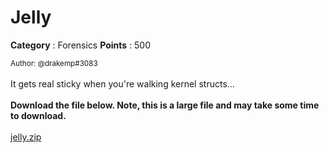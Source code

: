 # Jelly

**Category** : Forensics
**Points** : 500

<small>Author: @drakemp#3083</small><br><br>It gets real sticky when you're walking kernel structs... <br><br> <b>Download the file below. Note, this is a large file and may take some time to download.</b> <br><br> <a class="btn btn-default btn-sm" href="https://johnhammond.org/static/misc/jelly.zip"><i class="fas fa-download"> </i> jelly.zip</a>




